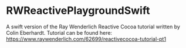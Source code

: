 # RWReactivePlaygroundSwift
A swift version of the Ray Wenderlich Reactive Cocoa tutorial written by Colin Eberhardt. Tutorial can be found here: https://www.raywenderlich.com/62699/reactivecocoa-tutorial-pt1
